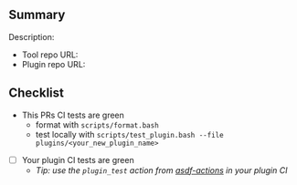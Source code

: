 ## Summary

Description:

- Tool repo URL:
- Plugin repo URL:

## Checklist

- This PRs CI tests are green
  - format with `scripts/format.bash`
  - test locally with `scripts/test_plugin.bash --file plugins/<your_new_plugin_name>`
- [ ] Your plugin CI tests are green
  - _Tip: use the `plugin_test` action from [asdf-actions](https://github.com/asdf-vm/actions) in your plugin CI_

<!-- Thank you for contributing to asdf-plugins! -->

